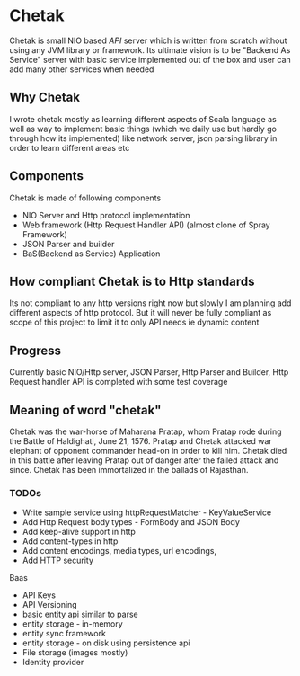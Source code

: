 
# Chetak

Chetak is small NIO based *API* server which is written from scratch without using any JVM library or framework. Its ultimate vision is to be "Backend As Service" server with basic service implemented out of the box and user can add many other services when needed 

## Why Chetak

I wrote chetak mostly as learning different aspects of Scala language as well as way to implement basic things (which we daily use but hardly go through how its implemented) like network server, json parsing library in order to learn different areas etc

## Components

Chetak is made of following components

- NIO Server and Http protocol implementation
- Web framework (Http Request Handler API) (almost clone of Spray Framework)
- JSON Parser and builder
- BaS(Backend as Service) Application

## How compliant Chetak is to Http standards

Its not compliant to any http versions right now but slowly I am planning add different aspects of http protocol. But it will never be fully compliant as scope of this project to limit it to only API needs ie dynamic content

## Progress
Currently basic NIO/Http server, JSON Parser, Http Parser and Builder, Http Request handler API is completed with some test coverage

## Meaning of word "chetak"

Chetak was the war-horse of Maharana Pratap, whom Pratap rode during the Battle of Haldighati, June 21, 1576. Pratap and Chetak attacked war elephant of opponent commander head-on in order to kill him. Chetak died in this battle after leaving Pratap out of danger after the failed attack and since. Chetak has been immortalized in the ballads of Rajasthan.

### TODOs
- Write sample service using httpRequestMatcher - KeyValueService
- Add Http Request body types - FormBody and JSON Body
- Add keep-alive support in http
- Add content-types in http
- Add content encodings, media types, url encodings, 
- Add HTTP security

Baas
- API Keys
- API Versioning
- basic entity api similar to parse
- entity storage - in-memory
- entity sync framework
- entity storage - on disk using persistence api
- File storage (images mostly) 
- Identity provider